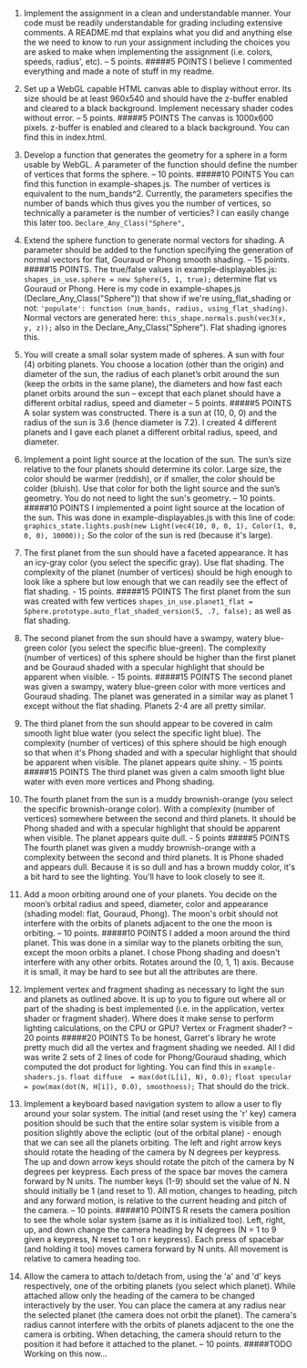 1. Implement the assignment in a clean and understandable manner. Your code must be readily understandable for grading including extensive comments. A README.md that explains what you did and anything else the we need to know to run your assignment including the choices you are asked to make when implementing the assignment (i.e. colors, speeds, radius', etc). – 5 points.
#####5 POINTS
I believe I commented everything and made a note of stuff in my readme.


2. Set up a WebGL capable HTML canvas able to display without error. Its size should be at least 960x540 and should have the z-buffer enabled and cleared to a black background. Implement necessary shader codes without error. – 5 points.
#####5 POINTS
The canvas is 1000x600 pixels. z-buffer is enabled and cleared to a black background. You can find this in index.html.


3. Develop a function that generates the geometry for a sphere in a form usable by WebGL. A parameter of the function should define the number of vertices that forms the sphere. – 10 points. 
#####10 POINTS
You can find this function in example-shapes.js. The number of vertices is equivalent to the num_bands^2. Currently, the parameters specifies the number of bands which thus gives you the number of vertices, so technically a parameter is the number of verticies? I can easily change this later too.
`Declare_Any_Class("Sphere",`  


4. Extend the sphere function to generate normal vectors for shading. A parameter should be added to the function specifying the generation of normal vectors for flat, Gouraud or Phong smooth shading. – 15 points.
#####15 POINTS.
The true/false values in example-displayables.js: `shapes_in_use.sphere = new Sphere(5, 1, true);` determine flat vs Gouraud or Phong. Here is my code in example-shapes.js (Declare\_Any\_Class("Sphere")) that show if we're using\_flat\_shading or not: `'populate': function (num_bands, radius, using_flat_shading)`. Normal vectors are generated here: `this_shape.normals.push(vec3(x, y, z));` also in the Declare\_Any\_Class("Sphere"). Flat shading ignores this.


5. You will create a small solar system made of spheres. A sun with four (4) orbiting planets. You choose a location (other than the origin) and diameter of the sun, the radius of each planet’s orbit around the sun (keep the orbits in the same plane), the diameters and how fast each planet orbits around the sun – except that each planet should have a different orbital radius, speed and diameter – 5 points. 
#####5 POINTS
A solar system was constructed. There is a sun at (10, 0, 0) and the radius of the sun is 3.6 (hence diameter is 7.2).
I created 4 different planets and I gave each planet a different orbital radius, speed, and diameter.

6. Implement a point light source at the location of the sun. The sun’s size relative to the four planets should determine its color. Large size, the color should be warmer (reddish), or if smaller, the color should be colder (bluish). Use that color for both the light source and the sun’s geometry. You do not need to light the sun's geometry. – 10 points.
#####10 POINTS
I implemented a point light source at the location of the sun. This was done in example-displayables.js with this line of code:
`graphics_state.lights.push(new Light(vec4(10, 0, 0, 1), Color(1, 0, 0, 0), 10000));`
So the color of the sun is red (because it's large).


7. The first planet from the sun should have a faceted appearance. It has an icy-gray color (you select the specific gray). Use flat shading. The complexity of the planet (number of vertices) should be high enough to look like a sphere but low enough that we can readily see the effect of flat shading. - 15 points.
#####15 POINTS
The first planet from the sun was created with few vertices `shapes_in_use.planet1_flat = Sphere.prototype.auto_flat_shaded_version(5, .7, false);` as well as flat shading.



8. The second planet from the sun should have a swampy, watery blue-green color (you select the specific blue-green). The complexity (number of vertices) of this sphere should be higher than the first planet and be Gouraud shaded with a specular highlight that should be apparent when visible. - 15 points.
#####15 POINTS
The second planet was given a swampy, watery blue-green color with more vertices and Gouraud shading.
The planet was generated in a similar way as planet 1 except without the flat shading. Planets 2-4 are all pretty similar.


9. The third planet from the sun should appear to be covered in calm smooth light blue water (you select the specific light blue). The complexity (number of vertices) of this sphere should be high enough so that when it's Phong shaded and with a specular highlight that should be apparent when visible. The planet appears quite shiny. - 15 points
#####15 POINTS
The third planet was given a calm smooth light blue water with even more vertices and Phong shading.



10. The fourth planet from the sun is a muddy brownish-orange (you select the specific brownish-orange color). With a complexity (number of vertices) somewhere between the second and third planets. It should be Phong shaded and with a specular highlight that should be apparent when visible. The planet appears quite dull. - 5 points
#####5 POINTS
The fourth planet was given a muddy brownish-orange with a complexity between the second and third planets. It is Phone shaded and appears dull. Because it is so dull and has a brown muddy color, it's a bit hard to see the lighting. You'll have to look closely to see it.


11. Add a moon orbiting around one of your planets. You decide on the moon’s orbital radius and speed, diameter, color and appearance (shading model: flat, Gouraud, Phong). The moon's orbit should not interfere with the orbits of planets adjacent to the one the moon is orbiting. – 10 points.
#####10 POINTS
I added a moon around the third planet. This was done in a similar way to the planets orbiting the sun, except the moon orbits a planet. I chose Phong shading and doesn't interfere with any other orbits. Rotates around the (0, 1, 1) axis. Because it is small, it may be hard to see but all the attributes are there.


12. Implement vertex and fragment shading as necessary to light the sun and planets as outlined above. It is up to you to figure out where all or part of the shading is best implemented (i.e. in the application, vertex shader or fragment shader). Where does it make sense to perform lighting calculations, on the CPU or GPU? Vertex or Fragment shader? – 20 points
#####20 POINTS
To be honest, Garret's library he wrote pretty much did all the vertex and fragment shading we needed. All I did was write 2 sets of 2 lines of code for Phong/Gouraud shading, which computed the dot product for lighting. You can find this in `example-shaders.js`.
`float diffuse  = max(dot(L[i], N), 0.0);`
`float specular = pow(max(dot(N, H[i]), 0.0), smoothness);`
That should do the trick.

13. Implement a keyboard based navigation system to allow a user to fly around your solar system. The initial (and reset using the 'r' key) camera position should be such that the entire solar system is visible from a position slightly above the ecliptic (out of the orbital plane) - enough that we can see all the planets orbiting. The left and right arrow keys should rotate the heading of the camera by N degrees per keypress. The up and down arrow keys should rotate the pitch of the camera by N degrees per keypress. Each press of the space bar moves the camera forward by N units. The number keys (1-9) should set the value of N. N should initially be 1 (and reset to 1). All motion, changes to heading, pitch and any forward motion, is relative to the current heading and pitch of the camera. – 10 points.
#####10 POINTS
R resets the camera position to see the whole solar system (same as it is initialized too). Left, right, up, and down change the camera heading by N degrees (N = 1 to 9 given a keypress, N reset to 1 on r keypress). Each press of spacebar (and holding it too) moves camera forward by N units. All movement is relative to camera heading too. 



14. Allow the camera to attach to/detach from, using the 'a' and 'd' keys respectively, one of the orbiting planets (you select which planet). While attached allow only the heading of the camera to be changed interactively by the user. You can place the camera at any radius near the selected planet (the camera does not orbit the planet). The camera's radius cannot interfere with the orbits of planets adjacent to the one the camera is orbiting. When detaching, the camera should return to the position it had before it attached to the planet. – 10 points. 
#####TODO
Working on this now...



